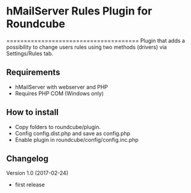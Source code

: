 # hMailServer Rules Plugin for Roundcube
======================================
Plugin that adds a possibility to change users rules using two
methods (drivers) via Settings/Rules tab.

Requirements
------------
* hMailServer with webserver and PHP
* Requires PHP COM (Windows only)

How to install
--------------
* Copy folders to roundcube/plugin.
* Config config.dist.php and save as config.php
* Enable plugin in roundcube/config/config.inc.php

Changelog
---------
Version 1.0 (2017-02-24)
- first release